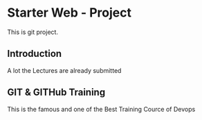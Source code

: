 # Starter Web - Project
This is git project.

## Introduction
A lot the Lectures are already submitted

## GIT & GITHub Training
This is the famous and one of the Best Training Cource of Devops
